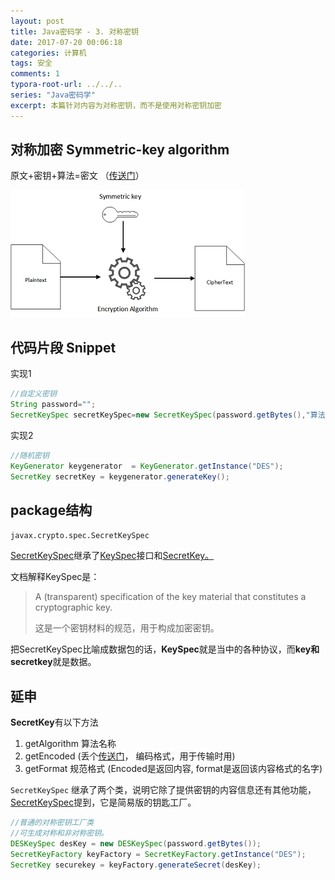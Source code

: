 ```yaml
---
layout: post
title: Java密码学 - 3. 对称密钥
date: 2017-07-20 00:06:18
categories: 计算机
tags: 安全 
comments: 1
typora-root-url: ../../..
series: "Java密码学"
excerpt: 本篇针对内容为对称密钥，而不是使用对称密钥加密
---
```


## 对称加密 Symmetric-key algorithm

原文+密钥+算法=密文 （[传送门](https://docs.aws.amazon.com/zh_cn/kms/latest/developerguide/crypto_overview.html)）

![Image result for Symmetric-key algorithm](/assets/blog_res/Symmetric_Key_Encryption_sm.png)

## 代码片段 Snippet

实现1

```java
//自定义密钥
String password="";
SecretKeySpec secretKeySpec=new SecretKeySpec(password.getBytes(),"算法名称");
```
实现2

```java
//随机密钥
KeyGenerator keygenerator  = KeyGenerator.getInstance("DES");
SecretKey secretKey = keygenerator.generateKey();
```

## package结构

`javax.crypto.spec.SecretKeySpec`

[SecretKeySpec](https://docs.oracle.com/javase/7/docs/api/javax/crypto/spec/SecretKeySpec.html)继承了[KeySpec](https://docs.oracle.com/javase/7/docs/api/java/security/spec/KeySpec.html)接口和[SecretKey。](https://docs.oracle.com/javase/7/docs/api/javax/crypto/SecretKey.html)

文档解释KeySpec是：

> A (transparent) specification of the key material that constitutes a cryptographic key.
>
> 这是一个密钥材料的规范，用于构成加密密钥。

把SecretKeySpec比喻成数据包的话，**KeySpec**就是当中的各种协议，而**key和secretkey**就是数据。

## 延申

**SecretKey**有以下方法

1. getAlgorithm 算法名称 
2. getEncoded  (丢个[传送门](https://docs.oracle.com/javase/7/docs/api/java/security/Key.html)， 编码格式，用于传输时用)
3. getFormat 规范格式 (Encoded是返回内容, format是返回该内容格式的名字)

`SecretKeySpec` 继承了两个类，说明它除了提供密钥的内容信息还有其他功能，[SecretKeySpec](https://docs.oracle.com/javase/7/docs/api/javax/crypto/spec/SecretKeySpec.html)提到，它是简易版的钥匙工厂。

```java
//普通的对称密钥工厂类
//可生成对称和非对称密钥。
DESKeySpec desKey = new DESKeySpec(password.getBytes());
SecretKeyFactory keyFactory = SecretKeyFactory.getInstance("DES");
SecretKey securekey = keyFactory.generateSecret(desKey);
```






